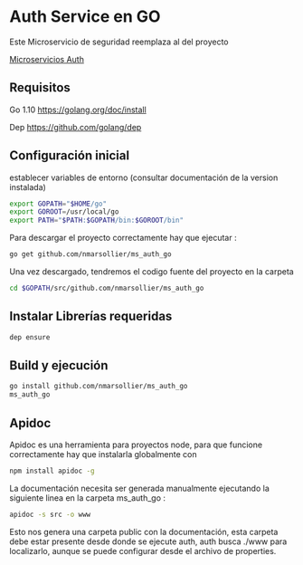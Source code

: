 Auth Service en GO
==

Este Microservicio de seguridad reemplaza al del proyecto

[Microservicios Auth](https://github.com/nmarsollier/2018_microservicios)

Requisitos
-

Go 1.10  <https://golang.org/doc/install>

Dep <https://github.com/golang/dep>

Configuración inicial
-

establecer variables de entorno (consultar documentación de la version instalada)

```bash
export GOPATH="$HOME/go"
export GOROOT=/usr/local/go
export PATH="$PATH:$GOPATH/bin:$GOROOT/bin"
```

Para descargar el proyecto correctamente hay que ejecutar :

```bash
go get github.com/nmarsollier/ms_auth_go
```

Una vez descargado, tendremos el codigo fuente del proyecto en la carpeta

```bash
cd $GOPATH/src/github.com/nmarsollier/ms_auth_go
```

Instalar Librerías requeridas
-

```bash
dep ensure
```

Build y ejecución
-

```bash
go install github.com/nmarsollier/ms_auth_go
ms_auth_go
```

Apidoc
-

Apidoc es una herramienta para proyectos node, para que funcione correctamente hay que instalarla globalmente con

```bash
npm install apidoc -g
```

La documentación necesita ser generada manualmente ejecutando la siguiente linea en la carpeta ms_auth_go :

```bash
apidoc -s src -o www
```

Esto nos genera una carpeta public con la documentación, esta carpeta debe estar presente desde donde se ejecute auth, auth busca ./www para localizarlo, aunque se puede configurar desde el archivo de properties.
